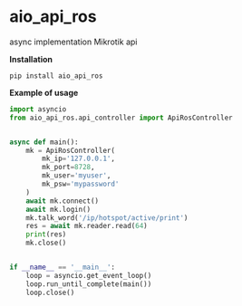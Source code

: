 # aio_api_ros
async implementation Mikrotik api

**Installation**

```
pip install aio_api_ros
```

**Example of usage**

```python
import asyncio
from aio_api_ros.api_controller import ApiRosController


async def main():
    mk = ApiRosController(
        mk_ip='127.0.0.1', 
        mk_port=8728, 
        mk_user='myuser', 
        mk_psw='mypassword'
    )
    await mk.connect()
    await mk.login()
    mk.talk_word('/ip/hotspot/active/print')
    res = await mk.reader.read(64)
    print(res)
    mk.close()


if __name__ == '__main__':
    loop = asyncio.get_event_loop()
    loop.run_until_complete(main())
    loop.close()
```